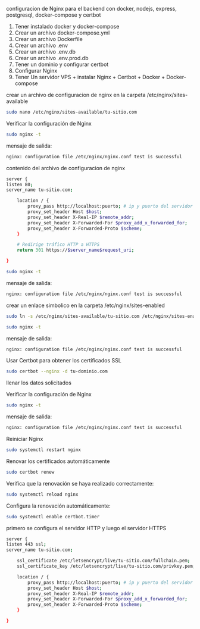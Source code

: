 configuracion de Nginx para el backend con docker, nodejs, express, postgresql, docker-compose y certbot

1. Tener instalado docker y docker-compose
2. Crear un archivo docker-compose.yml
3. Crear un archivo Dockerfile
4. Crear un archivo .env
5. Crear un archivo .env.db
6. Crear un archivo .env.prod.db
7. Tener un dominio y configurar certbot
8. Configurar Nginx
9. Tener Un servidor VPS + instalar Nginx + Certbot + Docker + Docker-compose

crear un archivo de configuracion de nginx en la carpeta /etc/nginx/sites-available

```bash
sudo nano /etc/nginx/sites-available/tu-sitio.com
```

Verificar la configuración de Nginx

```bash
sudo nginx -t
```

mensaje de salida:

```bash
nginx: configuration file /etc/nginx/nginx.conf test is successful
```

contenido del archivo de configuracion de nginx

```bash
server {
listen 80;
server_name tu-sitio.com;

    location / {
        proxy_pass http://localhost:puerto; # ip y puerto del servidor
        proxy_set_header Host $host;
        proxy_set_header X-Real-IP $remote_addr;
        proxy_set_header X-Forwarded-For $proxy_add_x_forwarded_for;
        proxy_set_header X-Forwarded-Proto $scheme;
    }

    # Redirige tráfico HTTP a HTTPS
    return 301 https://$server_name$request_uri;

}
```

```bash
sudo nginx -t
```

mensaje de salida:

```bash
nginx: configuration file /etc/nginx/nginx.conf test is successful
```

crear un enlace simbolico en la carpeta /etc/nginx/sites-enabled

```bash
sudo ln -s /etc/nginx/sites-available/tu-sitio.com /etc/nginx/sites-enabled/
```

```bash
sudo nginx -t
```

mensaje de salida:

```bash
nginx: configuration file /etc/nginx/nginx.conf test is successful
```

Usar Certbot para obtener los certificados SSL

```bash
sudo certbot --nginx -d tu-dominio.com
```

llenar los datos solicitados

Verificar la configuración de Nginx

```bash
sudo nginx -t
```

mensaje de salida:

```bash
nginx: configuration file /etc/nginx/nginx.conf test is successful
```

Reiniciar Nginx

```bash
sudo systemctl restart nginx
```

Renovar los certificados automáticamente

```bash
sudo certbot renew
```

Verifica que la renovación se haya realizado correctamente:

```bash
sudo systemctl reload nginx
```

Configura la renovación automáticamente:

```bash
sudo systemctl enable certbot.timer
```

primero se configura el servidor HTTP y luego el servidor HTTPS

```bash
server {
listen 443 ssl;
server_name tu-sitio.com;

    ssl_certificate /etc/letsencrypt/live/tu-sitio.com/fullchain.pem;
    ssl_certificate_key /etc/letsencrypt/live/tu-sitio.com/privkey.pem;

    location / {
        proxy_pass http://localhost:puerto; # ip y puerto del servidor
        proxy_set_header Host $host;
        proxy_set_header X-Real-IP $remote_addr;
        proxy_set_header X-Forwarded-For $proxy_add_x_forwarded_for;
        proxy_set_header X-Forwarded-Proto $scheme;
    }

}
```
